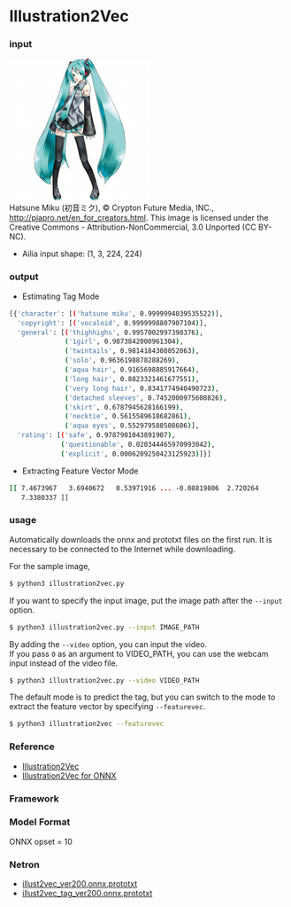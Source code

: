 # Illustration2Vec

### input
![input_image](input.jpg)  
Hatsune Miku (初音ミク), © Crypton Future Media, INC., http://piapro.net/en_for_creators.html. This image is licensed under the Creative Commons - Attribution-NonCommercial, 3.0 Unported (CC BY-NC).  
- Ailia input shape: (1, 3, 224, 224)  

### output
- Estimating Tag Mode
```bash
[{'character': [('hatsune miku', 0.9999994039535522)],
  'copyright': [('vocaloid', 0.9999998807907104)],
  'general': [('thighhighs', 0.9957002997398376),
              ('1girl', 0.9873842000961304),
              ('twintails', 0.9814184308052063),
              ('solo', 0.9636198878288269),
              ('aqua hair', 0.9165698885917664),
              ('long hair', 0.8823321461677551),
              ('very long hair', 0.8341774940490723),
              ('detached sleeves', 0.7452000975608826),
              ('skirt', 0.6787945628166199),
              ('necktie', 0.5615589618682861),
              ('aqua eyes', 0.552979588508606)],
  'rating': [('safe', 0.9787901043891907),
             ('questionable', 0.020344465970993042),
             ('explicit', 0.0006209250423125923)]}]
```

- Extracting Feature Vector Mode
```bash
[[ 7.4673967   3.6940672   0.53971916 ... -0.08819806  2.720264
   7.3380337 ]]
```

### usage
Automatically downloads the onnx and prototxt files on the first run.
It is necessary to be connected to the Internet while downloading.

For the sample image,
``` bash
$ python3 illustration2vec.py
```

If you want to specify the input image, put the image path after the `--input` option.  
```bash
$ python3 illustration2vec.py --input IMAGE_PATH
```

By adding the `--video` option, you can input the video.   
If you pass `0` as an argument to VIDEO_PATH, you can use the webcam input instead of the video file.
```bash
$ python3 illustration2vec.py --video VIDEO_PATH
```

The default mode is to predict the tag, but you can switch to the mode to extract the feature vector
by specifying `--featurevec`.
```bash
$ python3 illustration2vec --featurevec
```

### Reference
- [Illustration2Vec](https://github.com/rezoo/illustration2vec)
- [Illustration2Vec for ONNX](https://github.com/kivantium/illustration2vec)


### Framework


### Model Format
ONNX opset = 10


### Netron

- [illust2vec_ver200.onnx.prototxt](https://lutzroeder.github.io/netron/?url=https://storage.googleapis.com/ailia-models/ill2vec/illust2vec_ver200.onnx.prototxt)
- [illust2vec_tag_ver200.onnx.prototxt](https://lutzroeder.github.io/netron/?url=https://storage.googleapis.com/ailia-models/ill2vec/illust2vec_tag_ver200.onnx.prototxt)
